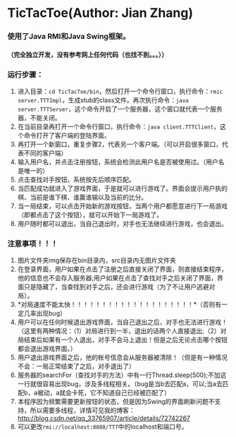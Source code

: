 # TicTacToe(Author: Jian Zhang)
### 使用了Java RMI和Java Swing框架。
#### （完全独立开发，没有参考网上任何代码（也找不到。。。））
### 运行步骤：
1. 进入目录：`cd TicTacToe/bin`，然后打开一个命令行窗口，执行命令：`rmic server.TTTImpl`，生成stub的class文件。再次执行命令：`java server.TTTServer`，这个命令开启了一个服务器，这个窗口就代表一个服务器，不能关闭。
2. 在当前目录再打开一个命令行窗口，执行命令：`java client.TTTClient`，这个命令打开了客户端的登陆界面。
3. 再打开一个新窗口，重复步骤2，代表另一个客户端。（可以开启很多窗口，代表不同的客户端）
4. 输入用户名，并点击注册按钮，系统会检测此用户名是否被使用过。（用户名是唯一的）
5. 点击查找对手按钮，系统按先后顺序匹配。
6. 当匹配成功就进入了游戏界面，于是就可以进行游戏了。界面会提示用户执的棋、当前是谁下棋、谁赢谁输以及当前的比分。
7. 当一局结束，可以点击开始新的游戏按钮，当两个用户都愿意进行下一局游戏（即都点击了这个按钮），就可以开始下一局游戏了。
8. 用户随时都可以退出，当自己退出时，对手也无法继续进行游戏，也会退出。
### 注意事项！！！
1. 图片文件夹img保存在bin目录内，src目录内无图片文件夹
2. 在登录界面，用户如果在点击了注册之后直接关闭了界面，则直接结束程序，他的信息也不会存入服务器;用户如果在点击了查找对手之后关闭了界面，界面只是隐藏了，当查找到对手之后，还会进行游戏（为了不让用户逃避对局）。
3. \*对局速度不能太快！！！！！！！！！！！！！！！！！！！！\*（否则有一定几率出现bug）
4. 用户可以在任何时候退出游戏界面，当自己退出之后，对手也无法进行游戏！（这里有两种情况：（1）对局进行到一半，退出的话两个人直接退出;（2）对局结束后如果有一个人退出，对手不会马上退出！但是之后无论点击哪个按钮都会退出游戏界面。）
5. 用户退出游戏界面之后，他的帐号信息会从服务器被清除！（但是有一种情况不会：一局正常结束了之后，对手退出了）
6. 服务器的searchFor（查找对手的方法）中有一行Thread.sleep(500);不加这一行就很容易出现bug，涉及多线程相关。（bug是当b去匹配a，可以;当a去匹配b，a被动，a就会卡死，它不知道自己已经被匹配了）
7. 本程序因为频繁需要更新按钮的状态，但是因为Swing的界面刷新问题不支持，所以需要多线程，详情可见我的博客：<http://blog.csdn.net/qq_33765907/article/details/72742267>
8. 可以更改`rmi://localhost:8888/TTT`中的localhost和端口号。

